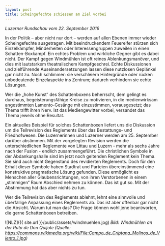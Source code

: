 ```yaml
---
layout: post
title: Scheingefechte schiessen am Ziel vorbei 
---
```


*Luzerner Rundschau vom 22. September 2016*

In der Politik – aber nicht nur dort – werden auf allen Ebenen immer wieder Scheingefechte ausgetragen. Mit beeindruckendem Feuereifer stürzen sich Einzelkämpfer, Minderheiten oder Interessengruppen zuweilen in einen Schatten-Boxkampf. Ein echtes Problem und wirkliche Gegner gibt es dabei nicht. Der Kampf gegen Windmühlen ist oft reines Ablenkungsmanöver, und dies mit lautstarkem theatralischem Kampfgeschrei. Echte Diskussionen und zielführende Auseinandersetzungen lassen diese nutzlosen Geplänkel gar nicht zu. Noch schlimmer: sie verschleiern Hintergründe oder rücken unbedeutende Einzelaspekte ins Zentrum; dadurch verhindern sie echte Lösungen.

Wer die „hohe Kunst“ des Schattenboxens beherrscht, dem gelingt es durchaus, begeisterungsfähige Kreise zu motivieren, in die medienwirksam angestimmten Lamento-Gesänge mit einzustimmen, vorausgesetzt; das Thema trifft ihren Nerv. Ist das Mediengewitter vorbei, versandet das Thema jeweils ohne Resultat. 

Ein aktuelles Beispiel für solches Schattenboxen liefert uns die Diskussion um die Teilrevision des Reglements über das Bestattungs- und Friedhofwesen. Die Luzernerinnen und Luzerner werden am 25. September darüber abstimmen. Mit der vorgelegten Revision werden die unterschiedlichen Reglemente von Littau und Luzern - mehr als sechs Jahre nach der Fusion - endlich zusammengeführt. Die christlichen Symbole in der Abdankungshalle sind im jetzt noch geltenden Reglement kein Thema. Sie sind auch nicht Gegenstand des revidierten Reglements. Doch für den Erhalt dieser Symbole haben Stadtrat und Parteien übereinstimmend eine konstruktive pragmatische Lösung gefunden. Diese ermöglicht es Menschen aller Glaubensrichtungen, von ihren Verstorbenen in einem „stimmigen“ Raum Abschied nehmen zu können. Das ist gut so. Mit der Abstimmung hat das aber nichts zu tun. 

Wer die Teilrevision des Reglements ablehnt, lehnt eine sinnvolle und überfällige Anpassung eines Reglements ab. Das ist aber offenbar gar nicht die Absicht. 
Warum tut man das? Die Frage können wohl jene beantworten, die gerne Schattenboxen betreiben.

![NLZ]({{ site.url }}/public/assets/windmuehlen.jpg)
*Bild: Windmühlen an der Ruta de Don Quijote (Quelle: https://commons.wikimedia.org/wiki/File:Campo_de_Criptana_Molinos_de_Viento_1.jpg)*
